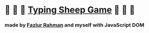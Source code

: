 # :sheep: :sheep: :sheep: [Typing Sheep Game](https://roslianiwp.github.io) :sheep: :sheep: :sheep:
### made by [Fazlur Rahman](https://github.com/alulfazlur) and myself with JavaScript DOM
